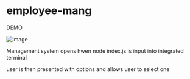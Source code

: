 # employee-mang

DEMO

![image](https://user-images.githubusercontent.com/111612523/206603711-4611421c-1c1a-4cb5-a900-18d2f8f156ef.png)


Management system opens hwen node index.js is input into integrated terminal 

user is then presented with options and allows user to select one
